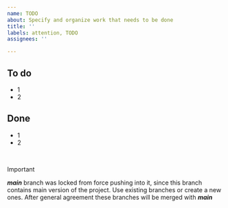```yaml
---
name: TODO
about: Specify and organize work that needs to be done
title: ''
labels: attention, TODO
assignees: ''

---
```


## To do
- 1
- 2

## Done
- 1
- 2
</br>

> [!IMPORTANT]
> **_main_** branch was locked from force pushing into it, since this branch contains main version of the project.
>  Use existing branches or create a new ones.
> After general agreement these branches will be merged with **_main_**
